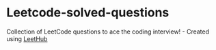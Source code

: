 # Leetcode-solved-questions
Collection of LeetCode questions to ace the coding interview! - Created using [LeetHub](https://github.com/QasimWani/LeetHub)
